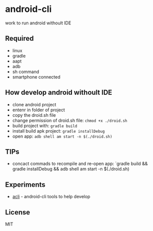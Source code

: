 # android-cli

work to run android withoult IDE

## Required

- linux
- gradle
- aapt
- adb
- sh command
- smartphone connected

## How develop android withoult IDE

- clone android project
- entenr in folder of project
- copy the droid.sh file
- change permission of droid.sh file: `chmod +x ./droid.sh`
- build project with: `gradle build`
- install build apk project: `gradle installDebug`
- open app: `adb shell am start -n $(./droid.sh)`

## TIPs

- concact commads to recompile and re-open app: `gradle build && gradle installDebug && adb shell am start -n $(./droid.sh)

## Experiments

- [acli](https://github.com/enieber/acli) - android-cli tools to help develop

## License 

MIT
